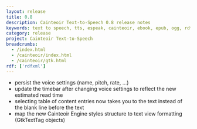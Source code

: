 ```yaml
---
layout: release
title: 0.8
description: Cainteoir Text-to-Speech 0.8 release notes
keywords: text to speech, tts, espeak, cainteoir, ebook, epub, ogg, rdf, metadata, gnome, gtk
category: release
project: Cainteoir Text-to-Speech
breadcrumbs:
  - /index.html
  - /cainteoir/index.html
  - /cainteoir/gtk.html
rdf: ['rdfxml']
---
```


*  persist the voice settings (name, pitch, rate, ...)
*  update the timebar after changing voice settings to reflect the new estimated read time
*  selecting table of content entries now takes you to the text instead of the blank line
   before the text
*  map the new Cainteoir Engine styles structure to text view formatting (GtkTextTag objects)


